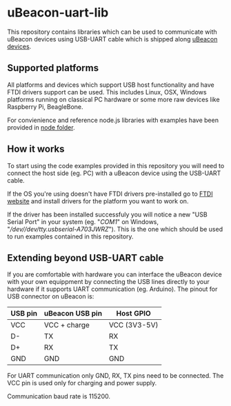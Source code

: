 # uBeacon-uart-lib

This repository contains libraries which can be used to communicate with uBeacon devices using USB-UART cable which is shipped along [uBeacon devices](http://ubudu.com/).

## Supported platforms

All platforms and devices which support USB host functionality and have FTDI drivers support can be used. This includes Linux, OSX, Windows platforms running on classical PC hardware or some more raw devices like Raspberry Pi, BeagleBone.

For convienience and reference node.js libraries with examples have been provided in [node folder](https://github.com/Ubudu/uBeacon-uart-lib/tree/master/node).

## How it works

To start using the code examples provided in this repository you will need to connect the host side (eg. PC) with a uBeacon device using the USB-UART cable. 

If the OS you're using doesn't have FTDI drivers pre-installed go to [FTDI website](http://www.ftdichip.com/Drivers/VCP.htm) and install drivers for the platform you want to work on.

If the driver has been installed successfuly you will notice a new "USB Serial Port" in your system (eg. "*COM1*" on Windows, "*/dev//dev/tty.usbserial-A703JWRZ*"). This is the one which should be used to run examples contained in this repository.

## Extending beyond USB-UART cable

If you are comfortable with hardware you can interface the uBeacon device with your own equippment by connecting the USB lines directly to your hardware if it supports UART communication (eg. Arduino). The pinout for USB connector on uBeacon is:

| USB pin | uBeacon USB pin | Host GPIO | 
| --- | --- | --- | 
| VCC | VCC + charge | VCC (3V3-5V) | 
| D-  | TX  | RX |
| D+  | RX  | TX |
| GND | GND | GND |

For UART communication only GND, RX, TX pins need to be connected. The VCC pin is used only for charging and power supply.

Communication baud rate is 115200.
